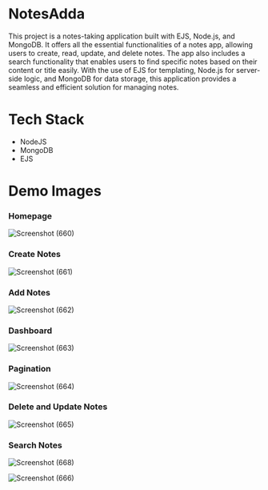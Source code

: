 # NotesAdda
This project is a notes-taking application built with EJS, Node.js, and MongoDB. It offers all the essential functionalities of a notes app, allowing users to create, read, update, and delete notes. The app also includes a search functionality that enables users to find specific notes based on their content or title easily. With the use of EJS for templating, Node.js for server-side logic, and MongoDB for data storage, this application provides a seamless and efficient solution for managing notes.

# Tech Stack
- NodeJS </br>
- MongoDB </br>
- EJS

# Demo Images

### Homepage

![Screenshot (660)](https://github.com/P766-spec/NotesAdda/assets/90417642/02bbdf28-2d75-41e2-a8e4-2b6213d3a210)

### Create Notes

![Screenshot (661)](https://github.com/P766-spec/NotesAdda/assets/90417642/e55bdfaa-a492-454c-bf98-5607bffefce9)

### Add Notes

![Screenshot (662)](https://github.com/P766-spec/NotesAdda/assets/90417642/5ac07cbc-9c03-49fe-a07c-8933a764cc33)

### Dashboard

![Screenshot (663)](https://github.com/P766-spec/NotesAdda/assets/90417642/72ef089e-dc43-49fa-ae67-a99bc9f2c5d3)

### Pagination

![Screenshot (664)](https://github.com/P766-spec/NotesAdda/assets/90417642/1027e862-eb6c-4035-9efa-ec60b1f02408)

### Delete and Update Notes

![Screenshot (665)](https://github.com/P766-spec/NotesAdda/assets/90417642/ac68c8f7-7cac-4551-9e5a-5b6a7b5f3d40)

### Search Notes

![Screenshot (668)](https://github.com/P766-spec/NotesAdda/assets/90417642/f3686a38-26f5-4e74-8ab4-1b32ee41ded7)

![Screenshot (666)](https://github.com/P766-spec/NotesAdda/assets/90417642/ecf36471-244e-445f-8603-038c6bd71501)









